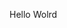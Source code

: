 Hello Wolrd




























































































































































































































































































































































































































































































































































































































































































































































































































































































































































































































































































































































































































































































































































































































































































































































































































































































































































































































































































































































































































































































































































































































































































































































































































































































































































































































































































































































































































































































































































































































































































































































































































































































































































































































































































































































































































































































































































































































































































































































































































































































































































































































































































































































































































































































































































































































































































































































































































































































































































































































































































































































































































































































































































































































































































































